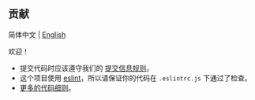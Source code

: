 ## 贡献

简体中文 | [English](./contribution.en.md)

欢迎！

- 提交代码时应该遵守我们的 [提交信息规则](https://github.com/extend-luogu/ExtendLuoguGitCommitMsgStd)。
- 这个项目使用 [eslint](https://eslint.org/)，所以请保证你的代码在 `.eslintrc.js` 下通过了检查。
- [更多的代码细则](https://github.com/orgs/extend-luogu/projects/1)。